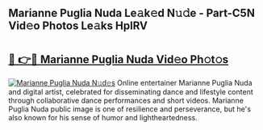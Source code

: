 ## Marianne Puglia Nuda Le𝚊k𝚎d N𝚞𝚍e - Part-C5N Vid𝚎o Photos Le𝚊ks HplRV

# <h2><a href="http://fbbzwsq.evod.top/?m=Marianne+Puglia+Nuda">🔗 👉🔴 Marianne Puglia Nuda Vid𝚎o Ph𝚘t𝚘s</a></h2>

[![Marianne Puglia Nuda N𝚞d𝚎s](https://i.imgur.com/8V9OHl7.gif)](http://fbbzwsq.evod.top/?m=Marianne+Puglia+Nuda)
Online entertainer Marianne Puglia Nuda and digital artist, celebrated for disseminating dance and lifestyle content through collaborative dance performances and short videos. Marianne Puglia Nuda public image is one of resilience and perseverance, but he's also known for his sense of humor and lightheartedness. 
